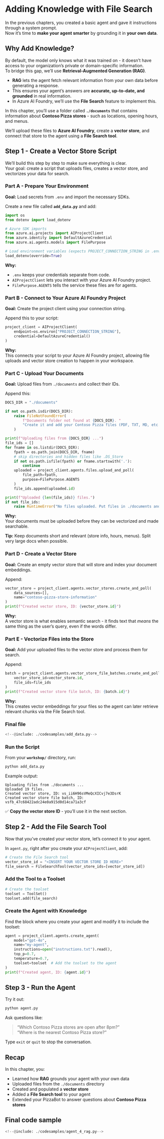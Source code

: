 # Adding Knowledge with File Search  

In the previous chapters, you created a basic agent and gave it instructions through a system prompt.  
Now it’s time to **make your agent smarter** by grounding it in **your own data**.  



## Why Add Knowledge?  

By default, the model only knows what it was trained on - it doesn’t have access to your organization’s private or domain-specific information.  
To bridge this gap, we’ll use **Retrieval-Augmented Generation (RAG)**.  

- **RAG** lets the agent fetch relevant information from your own data before generating a response.  
- This ensures your agent’s answers are **accurate, up-to-date, and grounded** in real information.  
- In Azure AI Foundry, we’ll use the **File Search** feature to implement this.  

In this chapter, you’ll use a folder called **`./documents`** that contains information about **Contoso Pizza stores** - such as locations, opening hours, and menus.  

We’ll upload these files to **Azure AI Foundry**, create a **vector store**, and connect that store to the agent using a **File Search tool**.  


## Step 1 - Create a Vector Store Script  

We’ll build this step by step to make sure everything is clear.  
Your goal: create a script that uploads files, creates a vector store, and vectorizes your data for search.  

### Part A - Prepare Your Environment  

**Goal:** Load secrets from `.env` and import the necessary SDKs.  

Create a new file called **`add_data.py`** and add:  

```python
import os
from dotenv import load_dotenv

# Azure SDK imports
from azure.ai.projects import AIProjectClient
from azure.identity import DefaultAzureCredential
from azure.ai.agents.models import FilePurpose

# Load environment variables (expects PROJECT_CONNECTION_STRING in .env)
load_dotenv(override=True)
```

**Why:**  
- `.env` keeps your credentials separate from code.  
- `AIProjectClient` lets you interact with your Azure AI Foundry project.  
- `FilePurpose.AGENTS` tells the service these files are for agents.  

### Part B - Connect to Your Azure AI Foundry Project  

**Goal:** Create the project client using your connection string.  

Append this to your script:  

```python
project_client = AIProjectClient(
    endpoint=os.environ["PROJECT_CONNECTION_STRING"],
    credential=DefaultAzureCredential()
)
```

**Why:**  
This connects your script to your Azure AI Foundry project, allowing file uploads and vector store creation to happen in your workspace.  


### Part C - Upload Your Documents  

**Goal:** Upload files from `./documents` and collect their IDs.  

Append this:  

```python
DOCS_DIR = "./documents"

if not os.path.isdir(DOCS_DIR):
    raise FileNotFoundError(
        f"Documents folder not found at {DOCS_DIR}. "
        "Create it and add your Contoso Pizza files (PDF, TXT, MD, etc.)."
    )

print(f"Uploading files from {DOCS_DIR} ...")
file_ids = []
for fname in os.listdir(DOCS_DIR):
    fpath = os.path.join(DOCS_DIR, fname)
    # skip directories and hidden files like .DS_Store
    if not os.path.isfile(fpath) or fname.startswith('.'):
        continue
    uploaded = project_client.agents.files.upload_and_poll(
        file_path=fpath,
        purpose=FilePurpose.AGENTS
    )
    file_ids.append(uploaded.id)

print(f"Uploaded {len(file_ids)} files.")
if not file_ids:
    raise RuntimeError("No files uploaded. Put files in ./documents and re-run.")
```

**Why:**  
Your documents must be uploaded before they can be vectorized and made searchable.  

**Tip:** Keep documents short and relevant (store info, hours, menus). Split very large docs when possible.  


### Part D - Create a Vector Store  

**Goal:** Create an empty vector store that will store and index your document embeddings.  

Append:  

```python
vector_store = project_client.agents.vector_stores.create_and_poll(
    data_sources=[],
    name="contoso-pizza-store-information"
)
print(f"Created vector store, ID: {vector_store.id}")
```

**Why:**  
A vector store is what enables semantic search - it finds text that *means* the same thing as the user’s query, even if the words differ.  


### Part E - Vectorize Files into the Store  

**Goal:** Add your uploaded files to the vector store and process them for search.  

Append:  

```python
batch = project_client.agents.vector_store_file_batches.create_and_poll(
    vector_store_id=vector_store.id,
    file_ids=file_ids
)
print(f"Created vector store file batch, ID: {batch.id}")
```

**Why:**  
This creates vector embeddings for your files so the agent can later retrieve relevant chunks via the File Search tool.  


### Final file
```python
<!--@include: ./codesamples/add_data.py-->
```

### Run the Script  

From your **`workshop/`** directory, run:  

```bash
python add_data.py
```

Example output:  

```
Uploading files from ./documents ...
Uploaded 19 files.
Created vector store, ID: vs_ii6H96sVMeQcXICvj7e3DsrK
Created vector store file batch, ID: vsfb_47c68422adc24e0a915d0d14ca71a3cf
```

✅ **Copy the vector store ID** - you’ll use it in the next section.  



## Step 2 - Add the File Search Tool  

Now that you’ve created your vector store, let’s connect it to your agent.  

In `agent.py`, right after you create your `AIProjectClient`, add:  

```python
# Create the File Search tool
vector_store_id = "<INSERT YOUR VECTOR STORE ID HERE>"
file_search = FileSearchTool(vector_store_ids=[vector_store_id])
```

### Add the Tool to a Toolset  

```python
# Create the toolset
toolset = ToolSet()
toolset.add(file_search)
```



### Create the Agent with Knowledge  

Find the block where you create your agent and modify it to include the toolset:  

```python
agent = project_client.agents.create_agent(
    model="gpt-4o",
    name="my-agent",
    instructions=open("instructions.txt").read(),
    top_p=0.7,
    temperature=0.7,
    toolset=toolset  # Add the toolset to the agent
)
print(f"Created agent, ID: {agent.id}")
```



## Step 3 - Run the Agent  

Try it out:  

```bash
python agent.py
```

Ask questions like:  
> “Which Contoso Pizza stores are open after 8pm?”  
> “Where is the nearest Contoso Pizza store?”  

Type `exit` or `quit` to stop the conversation.  



## Recap  

In this chapter, you:  
- Learned how **RAG** grounds your agent with your own data  
- Uploaded files from the `./documents` directory  
- Created and populated a **vector store**  
- Added a **File Search tool** to your agent  
- Extended your PizzaBot to answer questions about **Contoso Pizza stores**  


## Final code sample

```python 
<!--@include: ./codesamples/agent_4_rag.py-->
```